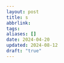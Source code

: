 ```yaml
---
layout: post
title: s
abbrlink: 
tags: 
aliases: []
date: 2024-04-20
updated: 2024-08-12
draft: "true"
---
```

